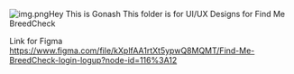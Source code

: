 ![img.png](signin-singup/img.png)Hey This is Gonash
This folder is for UI/UX Designs for Find Me BreedCheck

Link for Figma
https://www.figma.com/file/kXplfAA1rtXt5ypwQ8MQMT/Find-Me-BreedCheck-login-logup?node-id=116%3A12
